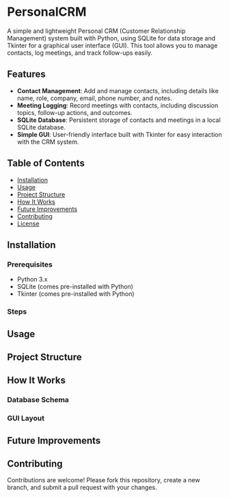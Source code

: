 # PersonalCRM
A simple and lightweight Personal CRM (Customer Relationship Management) system built with Python, using SQLite for data storage and Tkinter for a graphical user interface (GUI). This tool allows you to manage contacts, log meetings, and track follow-ups easily.

## Features

- **Contact Management**: Add and manage contacts, including details like name, role, company, email, phone number, and notes.
- **Meeting Logging**: Record meetings with contacts, including discussion topics, follow-up actions, and outcomes.
- **SQLite Database**: Persistent storage of contacts and meetings in a local SQLite database.
- **Simple GUI**: User-friendly interface built with Tkinter for easy interaction with the CRM system.

## Table of Contents

- [Installation](#installation)
- [Usage](#usage)
- [Project Structure](#project-structure)
- [How It Works](#how-it-works)
- [Future Improvements](#future-improvements)
- [Contributing](#contributing)
- [License](#license)

## Installation

### Prerequisites

- Python 3.x
- SQLite (comes pre-installed with Python)
- Tkinter (comes pre-installed with Python)

### Steps

## Usage

## Project Structure

## How It Works

### Database Schema

### GUI Layout


## Future Improvements

## Contributing
Contributions are welcome! Please fork this repository, create a new branch, and submit a pull request with your changes.


